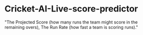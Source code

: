 # Cricket-AI-Live-score-predictor
"The Projected Score (how many runs the team might score in the remaining overs), The Run Rate (how fast a team is scoring runs)."

